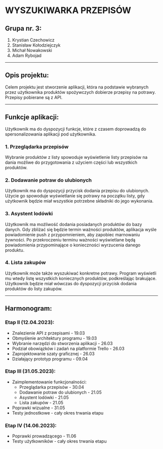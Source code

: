 # WYSZUKIWARKA PRZEPISÓW

## Grupa nr. 3:
1. Krystian Czechowicz
2. Stanisław Kołodziejczyk
3. Michał Nowakowski
4. Adam Rybojad

---

## Opis projektu:

Celem projektu jest stworzenie aplikacji, która na podstawie wybranych przez użytkownika produktów spożywczych dobierze przepisy na potrawy. Przepisy pobierane są z API. 

---

## Funkcje aplikacji:

Użytkownik ma do dyspozycji funkcje, które z czasem doprowadzą do spersonalizowania aplikacji pod użytkownika.

### 1. Przeglądarka przepisów

Wybranie produktów z listy spowoduje wyświetlenie listy przepisów na dania możliwe do przygotowania z użyciem części lub wszystkich produktów.

### 2. Dodawanie potraw do ulubionych

Użytkownik ma do dyspozycji przycisk dodania przepisu do ulubionych. Użycie go spowoduje wyświetlanie się potrawy na początku listy, gdy użytkownik będzie miał wszystkie potrzebne składniki do jego wykonania.

### 3. Asystent lodówki

Użytkownik ma możliwość dodania posiadanych produktów do bazy danych. Gdy zbliżać się będzie termin ważności produktów, aplikacja wyśle powiadomienie push z przypomnieniem, aby zapobiec marnowaniu żywności. Po przekroczeniu terminu ważności wyświetlane będą powiadomienia przypominające o konieczności wyrzucenia danego produktu.

### 4. Lista zakupów

Użytkownik może także wyszukiwać konkretne potrawy. Program wyświetli mu wtedy listę wszystkich koniecznych produktów, podkreślając brakujące. Użytkownik będzie miał wówczas do dyspozycji przycisk dodania produktów do listy zakupów.

---

## Harmonogram:

### Etap II (12.04.2023):
- Znalezienie API z przepisami - 19.03
- Obmyślenie architektury programu - 19.03
- Wybranie narzędzi do stworzenia aplikacji - 26.03
- Podział obowiązków i zadań na platformie Trello - 26.03 
- Zaprojektowanie szaty graficznej - 26.03
- Działający prototyp programu - 09.04


### Etap III (31.05.2023):
- Zaimplementowanie funkcjonalności:
  - Przeglądarka przepisów - 30.04
  - Dodawanie potraw do ulubionych - 21.05
  - Asystent lodówki - 21.05
  - Lista zakupów - 21.05
- Poprawki wizualne - 31.05
- Testy jednostkowe - cały okres trwania etapu

### Etap IV (14.06.2023):
- Poprawki prowadzącego - 11.06
- Testy użytkowników - cały okres trwania etapu
